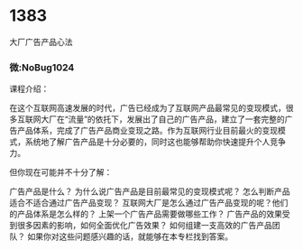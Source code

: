 # 1383
大厂广告产品心法
### 微:NoBug1024 


课程介绍：

在这个互联网高速发展的时代，广告已经成为了互联网产品最常见的变现模式，很多互联网大厂在“流量”的依托下，发展出了自己的广告产品，建立了一套完整的广告产品体系，完成了广告产品商业变现之路。作为互联网行业目前最火的变现模式，系统地了解广告产品是十分必要的，同时这也能够帮助你快速提升个人竞争力。

但你现在可能并不十分了解：

广告产品是什么？
为什么说广告产品是目前最常见的变现模式呢？
怎么判断产品适合不适合通过广告产品变现？
互联网大厂是怎么通过广告产品变现的呢？他们的产品体系是怎么样的？
上架一个广告产品需要做哪些工作？
广告产品的效果受到很多因素的影响，如何全面优化广告效果？
如何组建一支高效的广告产品团队？
如果你对这些问题感兴趣的话，就能够在本专栏找到答案。

